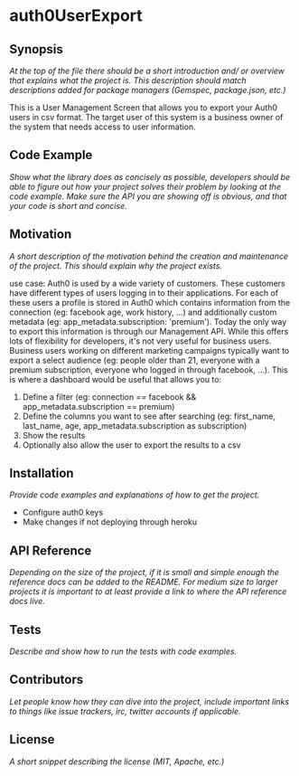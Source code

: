 # auth0UserExport
## Synopsis

*At the top of the file there should be a short introduction and/ or overview that explains what the project is. This description should match descriptions added for package managers (Gemspec, package.json, etc.)*

This is a User Management Screen that allows you to export your Auth0 users in csv format.  The target user of this system is a business owner of the system that needs access to user information.

## Code Example

*Show what the library does as concisely as possible, developers should be able to figure out how your project solves their problem by looking at the code example. Make sure the API you are showing off is obvious, and that your code is short and concise.*

## Motivation

*A short description of the motivation behind the creation and maintenance of the project. This should explain why the project exists.*

use case: Auth0 is used by a wide variety of customers. These customers have different types of users logging in to their applications. For each of these users a profile is stored in Auth0 which contains information from the connection (eg: facebook age, work history, …) and additionally custom metadata (eg: app_metadata.subscription: 'premium'). Today the only way to export this information is through our Management API. While this offers lots of flexibility for developers, it's not very useful for business users. Business users working on different marketing campaigns typically want to export a select audience (eg: people older than 21, everyone with a premium subscription, everyone who logged in through facebook, …). This is where a dashboard would be useful that allows you to: 

1. Define a filter (eg: connection == facebook && app_metadata.subscription == premium)
2. Define the columns you want to see after searching (eg: first_name, last_name, age, app_metadata.subscription as subscription)
3. Show the results
4. Optionally also allow the user to export the results to a csv

## Installation

*Provide code examples and explanations of how to get the project.*

* Configure auth0 keys
* Make changes if not deploying through heroku

## API Reference

*Depending on the size of the project, if it is small and simple enough the reference docs can be added to the README. For medium size to larger projects it is important to at least provide a link to where the API reference docs live.*

## Tests

*Describe and show how to run the tests with code examples.*

## Contributors

*Let people know how they can dive into the project, include important links to things like issue trackers, irc, twitter accounts if applicable.*

## License

*A short snippet describing the license (MIT, Apache, etc.)*
